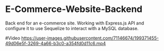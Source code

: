 # E-Commerce-Website-Backend
Back end for an e-commerce site. Working with Express.js API and configure it to use Sequelize to interact with a MySQL database.

#Video
https://user-images.githubusercontent.com/71146674/199371455-49d06e5f-3269-4a66-b3c0-a354fd0d11c6.mp4

